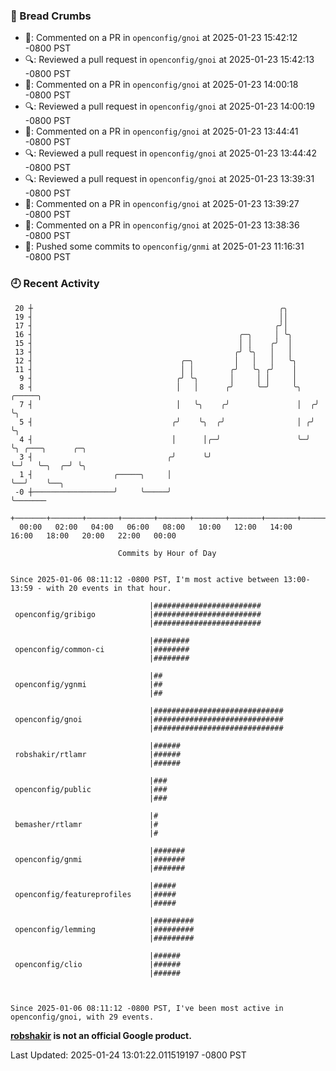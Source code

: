 ### 🍞 Bread Crumbs

 * 💬: Commented on a PR in  `openconfig/gnoi` at 2025-01-23 15:42:12 -0800 PST
 * 🔍: Reviewed a pull request in  `openconfig/gnoi` at 2025-01-23 15:42:13 -0800 PST
 * 💬: Commented on a PR in  `openconfig/gnoi` at 2025-01-23 14:00:18 -0800 PST
 * 🔍: Reviewed a pull request in  `openconfig/gnoi` at 2025-01-23 14:00:19 -0800 PST
 * 💬: Commented on a PR in  `openconfig/gnoi` at 2025-01-23 13:44:41 -0800 PST
 * 🔍: Reviewed a pull request in  `openconfig/gnoi` at 2025-01-23 13:44:42 -0800 PST
 * 🔍: Reviewed a pull request in  `openconfig/gnoi` at 2025-01-23 13:39:31 -0800 PST
 * 💬: Commented on a PR in  `openconfig/gnoi` at 2025-01-23 13:39:27 -0800 PST
 * 💬: Commented on a PR in  `openconfig/gnoi` at 2025-01-23 13:38:36 -0800 PST
 * 🚢: Pushed some commits to `openconfig/gnmi` at 2025-01-23 11:16:31 -0800 PST

### 🕘 Recent Activity
```
 20 ┼                                                       ╭╮
 19 ┤                                                       ││
 17 ┤                                                      ╭╯│
 16 ┤                                              ╭─╮     │ ╰╮
 15 ┤                                              │ │    ╭╯  │
 13 ┤                                             ╭╯ ╰╮   │   │
 12 ┤                                 ╭─╮         │   │   │   ╰╮
 11 ┤                                 │ │        ╭╯   ╰╮ ╭╯    │
  9 ┤                                ╭╯ ╰╮       │     │ │     │
  8 ┤                                │   │      ╭╯     ╰─╯     ╰╮   ╭─────╮
  7 ┤                                │   ╰╮    ╭╯               │  ╭╯     ╰╮
  5 ┤                               ╭╯    ╰╮  ╭╯                │ ╭╯       ╰╮
  4 ┤                               │      │╭─╯                 ╰─╯         ╰╮ ╭───╮      ╭─╮
  3 ┤                              ╭╯      ╰╯                                ╰─╯   ╰─╮  ╭─╯ ╰╮
  1 ┤                  ╭─────╮     │                                                 ╰──╯    ╰──╮
 -0 ┼──────────────────╯     ╰─────╯                                                            ╰───────
    +───────+───────+───────+───────+───────+───────+───────+───────+───────+───────+───────+───────+────
  00:00   02:00   04:00   06:00   08:00   10:00   12:00   14:00   16:00   18:00   20:00   22:00   00:00   

						Commits by Hour of Day


Since 2025-01-06 08:11:12 -0800 PST, I'm most active between 13:00-13:59 - with 20 events in that hour.

```



```
                               |########################
 openconfig/gribigo            |########################
                               |########################

                               |########
 openconfig/common-ci          |########
                               |########

                               |##
 openconfig/ygnmi              |##
                               |##

                               |#############################
 openconfig/gnoi               |#############################
                               |#############################

                               |######
 robshakir/rtlamr              |######
                               |######

                               |###
 openconfig/public             |###
                               |###

                               |#
 bemasher/rtlamr               |#
                               |#

                               |#######
 openconfig/gnmi               |#######
                               |#######

                               |#####
 openconfig/featureprofiles    |#####
                               |#####

                               |#########
 openconfig/lemming            |#########
                               |#########

                               |######
 openconfig/clio               |######
                               |######



Since 2025-01-06 08:11:12 -0800 PST, I've been most active in openconfig/gnoi, with 29 events.

```
**[robshakir](mailto:robjs@google.com) is not an official Google product.**  


Last Updated: 2025-01-24 13:01:22.011519197 -0800 PST
